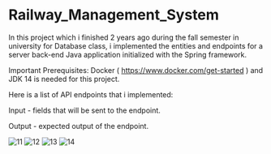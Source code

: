 # Railway_Management_System
In this project which i finished 2 years ago during the fall semester in university for Database class, i implemented the entities and endpoints for a server back-end Java application initialized with the Spring framework.

Important Prerequisites: Docker ( https://www.docker.com/get-started ) and JDK 14 is needed for this project.

Here is a list of API endpoints that i implemented: 

Input - fields that will be sent to the endpoint. 

Output - expected output of the endpoint.

![11](https://user-images.githubusercontent.com/98253476/180263422-dd9fe07d-c2e5-43d1-aa65-ca3b3ec5d59d.jpg)
![12](https://user-images.githubusercontent.com/98253476/180263479-e39e12cd-5c07-42fc-982b-b42821c0c5d4.jpg)
![13](https://user-images.githubusercontent.com/98253476/180263492-d8cd917f-7525-45dd-989f-88cd878c59e3.jpg)
![14](https://user-images.githubusercontent.com/98253476/180263510-f0d878ef-ab76-4db2-9f47-3e58694bf34e.jpg)
